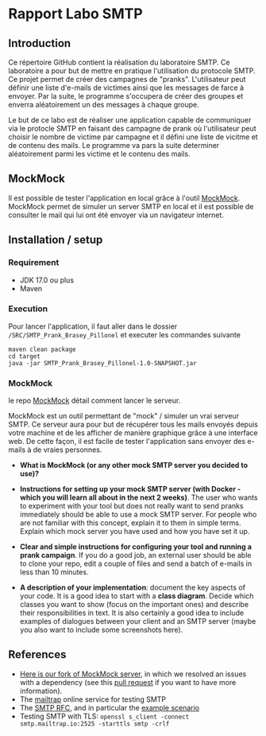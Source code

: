 # Rapport Labo SMTP

## Introduction
Ce répertoire GitHub contient la réalisation du laboratoire SMTP. Ce laboratoire a pour but de mettre en pratique l'utilisation du protocole SMTP. Ce projet permet de créer des campagnes de "pranks". L'utilisateur peut définir une liste d'e-mails de victimes ainsi que les messages de farce à envoyer. Par la suite, le programme s'occupera de créer des groupes et enverra aléatoirement un des messages à chaque groupe.

Le but de ce labo est de réaliser une application capable de communiquer via le protocle SMTP en faisant des campagne de prank où l'utilisateur peut choisir le nombre de victime par campagne et il défini une liste de vicitme et de contenu des mails. Le programme va pars la suite determiner aléatoirement parmi les victime et le contenu des mails.

## MockMock
Il est possible de tester l'application en local grâce à l'outil [MockMock](https://github.com/DominiqueComte/MockMock). 
MockMock permet de simuler un server SMTP en local et il est possible de consulter le mail qui lui ont été envoyer via un navigateur internet.

## Installation / setup

### Requirement
- JDK 17.0 ou plus
- Maven
### Execution
Pour lancer l'application, il faut aller dans le dossier `/SRC/SMTP_Prank_Brasey_Pillonel` et executer les commandes suivante

```
maven clean package
cd target
java -jar SMTP_Prank_Brasey_Pillonel-1.0-SNAPSHOT.jar
```

### MockMock
le repo [MockMock](https://github.com/DominiqueComte/MockMock) détail comment lancer le serveur.

MockMock est un outil permettant de "mock" / simuler un vrai serveur SMTP. Ce serveur aura pour but de récupérer tous les mails envoyés depuis votre machine et de les afficher de manière graphique grâce à une interface web. De cette façon, il est facile de tester l'application sans envoyer des e-mails à de vraies personnes.

* **What is MockMock (or any other mock SMTP server you decided to use)?**

* **Instructions for setting up your mock SMTP server (with Docker - which you will learn all about in the next 2 weeks)**. The user who wants to experiment with your tool but does not really want to send pranks immediately should be able to use a mock SMTP server. For people who are not familiar with this concept, explain it to them in simple terms. Explain which mock server you have used and how you have set it up.

* **Clear and simple instructions for configuring your tool and running a prank campaign**. If you do a good job, an external user should be able to clone your repo, edit a couple of files and send a batch of e-mails in less than 10 minutes.

* **A description of your implementation**: document the key aspects of your code. It is a good idea to start with a **class diagram**. Decide which classes you want to show (focus on the important ones) and describe their responsibilities in text. It is also certainly a good idea to include examples of dialogues between your client and an SMTP server (maybe you also want to include some screenshots here).

## References

* [Here is our fork of MockMock server](https://github.com/HEIGVD-Course-API/MockMock), in which we resolved an issues with a dependency (see this [pull request](https://github.com/tweakers/MockMock/pull/8) if you want to have more information).
* The [mailtrap](<https://mailtrap.io/>) online service for testing SMTP
* The [SMTP RFC](<https://tools.ietf.org/html/rfc5321#appendix-D>), and in particular the [example scenario](<https://tools.ietf.org/html/rfc5321#appendix-D>)
* Testing SMTP with TLS: `openssl s_client -connect smtp.mailtrap.io:2525 -starttls smtp -crlf`
